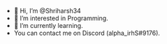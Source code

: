 - 👋 Hi, I’m @Shriharsh34
- 👀 I’m interested in Programming.
- 🌱 I’m currently learning.
- You can contact me on Discord (alpha_irhS#9176).

